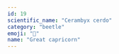 ```yaml
---
id: 19
scientific_name: "Cerambyx cerdo"
category: "beetle"
emoji: "🐞"
name: "Great capricorn"
---
```


